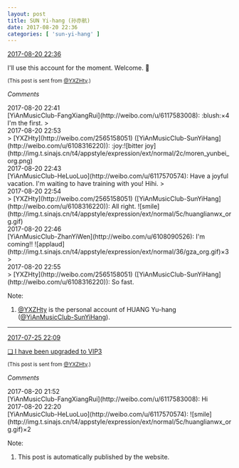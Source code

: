 ```yaml
---
layout: post
title: SUN Yi-hang (孙亦航)
date: 2017-08-20 22:36
categories: [ 'sun-yi-hang' ]
---
```


<div class="weibo-info">
  <a href="http://weibo.com/2565158051/Fi1kSjZVx">2017-08-20 22:36</a>
</div>

I'll use this account for the moment. Welcome. 🤗

<!-- more -->

<small>(This post is sent from [@YXZHty](http://weibo.com/2565158051).)</small>

*Comments*

<div class="weibo-info">2017-08-20 22:41</div>
[YiAnMusicClub-FangXiangRui](http://weibo.com/u/6117583008): :blush:×4 I'm the first. 
> <div class="weibo-info">2017-08-20 22:53</div>
> [YXZHty](http://weibo.com/2565158051) ([YiAnMusicClub-SunYiHang](http://weibo.com/u/6108316220)): :joy:![bitter joy](http://img.t.sinajs.cn/t4/appstyle/expression/ext/normal/2c/moren_yunbei_org.png)

<div class="weibo-info">2017-08-20 22:43</div>
[YiAnMusicClub-HeLuoLuo](http://weibo.com/u/6117570574): Have a joyful vacation. I'm waiting to have training with you! Hihi.
> <div class="weibo-info">2017-08-20 22:54</div>
> [YXZHty](http://weibo.com/2565158051) ([YiAnMusicClub-SunYiHang](http://weibo.com/u/6108316220)): All right. ![smile](http://img.t.sinajs.cn/t4/appstyle/expression/ext/normal/5c/huanglianwx_org.gif)

<div class="weibo-info">2017-08-20 22:46</div>
[YiAnMusicClub-ZhanYiWen](http://weibo.com/u/6108090526): I'm coming!! ![applaud](http://img.t.sinajs.cn/t4/appstyle/expression/ext/normal/36/gza_org.gif)×3
> <div class="weibo-info">2017-08-20 22:55</div>
> [YXZHty](http://weibo.com/2565158051) ([YiAnMusicClub-SunYiHang](http://weibo.com/u/6108316220)): So fast.

Note:
1. [@YXZHty](http://weibo.com/u/2565158051) is the personal account of HUANG Yu-hang ([@YiAnMusicClub-SunYiHang](http://weibo.com/u/6108316220)).

---

<div class="weibo-info">
  <a href="http://weibo.com/2565158051/Fe42OcsdB">2017-07-25 22:09</a>
</div>

[❏ I have been upgraded to VIP3](http://t.cn/R9zzZYS)

<small>(This post is sent from [@YXZHty](http://weibo.com/2565158051).)</small>

*Comments*

<div class="weibo-info">2017-08-20 21:52</div>
[YiAnMusicClub-FangXiangRui](http://weibo.com/u/6117583008): Hi

<div class="weibo-info">2017-08-20 22:20</div>
[YiAnMusicClub-HeLuoLuo](http://weibo.com/u/6117570574): ![smile](http://img.t.sinajs.cn/t4/appstyle/expression/ext/normal/5c/huanglianwx_org.gif)×2

Note:
1. This post is automatically published by the website.
